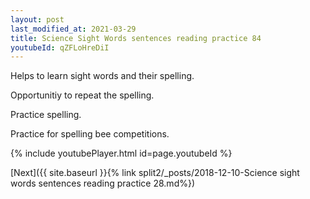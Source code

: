 ```yaml
---
layout: post
last_modified_at: 2021-03-29
title: Science Sight Words sentences reading practice 84
youtubeId: qZFLoHreDiI
---
```

 
 
Helps to learn sight words and their spelling.

Opportunitiy to repeat the spelling. 

Practice spelling. 
 
Practice for spelling bee competitions. 
 
{% include youtubePlayer.html id=page.youtubeId %}
 
 

[Next]({{ site.baseurl }}{% link  split2/_posts/2018-12-10-Science sight words sentences reading practice 28.md%})
 
